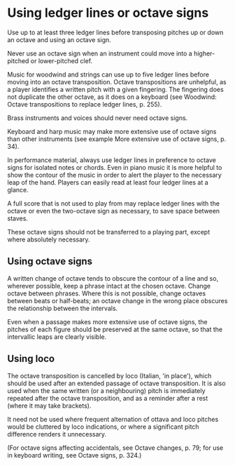# Using ledger lines or octave signs

Use up to at least three ledger lines before transposing pitches up or down an octave and using an octave sign.

Never use an octave sign when an instrument could move into a higher-pitched or lower-pitched clef.

Music for woodwind and strings can use up to five ledger lines before moving into an octave transposition. Octave transpositions are unhelpful, as a player identifies a written pitch with a given fingering. The fingering does not duplicate the other octave, as it does on a keyboard (see Woodwind: Octave transpositions to replace ledger lines, p. 255).

Brass instruments and voices should never need octave signs.

Keyboard and harp music may make more extensive use of octave signs than other instruments (see example More extensive use of octave signs, p. 34).

In performance material, always use ledger lines in preference to octave signs for isolated notes or chords. Even in piano music it is more helpful to show the contour of the music in order to alert the player to the necessary leap of the hand. Players can easily read at least four ledger lines at a glance.

A full score that is not used to play from may replace ledger lines with the octave or even the two-octave sign as necessary, to save space between staves.

These octave signs should not be transferred to a playing part, except where absolutely necessary.

## Using octave signs

A written change of octave tends to obscure the contour of a line and so, wherever possible, keep a phrase intact at the chosen octave. Change octave between phrases. Where this is not possible, change octaves between beats or half-beats; an octave change in the wrong place obscures the relationship between the intervals.

Even when a passage makes more extensive use of octave signs, the pitches of each figure should be preserved at the same octave, so that the intervallic leaps are clearly visible.

## Using loco

The octave transposition is cancelled by loco (Italian, 'in place'), which should be used after an extended passage of octave transposition. It is also used when the same written (or a neighbouring) pitch is immediately repeated after the octave transposition, and as a reminder after a rest (where it may take brackets).

It need not be used where frequent alternation of ottava and loco pitches would be cluttered by loco indications, or where a significant pitch difference renders it unnecessary.

(For octave signs affecting accidentals, see Octave changes, p. 79; for use in keyboard writing, see Octave signs, p. 324.) 